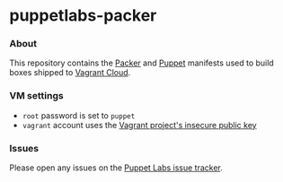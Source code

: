 # puppetlabs-packer

### About

This repository contains the [Packer](http://packer.io) and [Puppet](http://puppetlabs.com) manifests used to build boxes shipped to [Vagrant Cloud](http://vagrantcloud.com/puppetlabs).

### VM settings

* `root` password is set to `puppet`
* `vagrant` account uses the [Vagrant project's insecure public key](https://github.com/mitchellh/vagrant/tree/master/keys)

### Issues

Please open any issues on the [Puppet Labs issue tracker](https://tickets.puppetlabs.com/servicedesk/customer/vspt).

